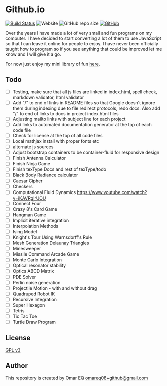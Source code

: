 # Github.io

[![Build Status](https://travis-ci.com/omareq/omareq.github.io.svg?branch=master)](https://app.travis-ci.com/github/omareq/omareq.github.io)
![Website](https://img.shields.io/website?url=https%3A%2F%2Fomareq.github.io)
![GitHub repo size](https://img.shields.io/github/repo-size/omareq/omareq.github.io)
[![GitHub](https://img.shields.io/github/license/omareq/omareq.github.io)](https://www.gnu.org/licenses/gpl-3.0.html)

Over the years I have made a lot of very small and fun programs on my computer.  I have decided to start converting a lot of them to use JavaScript so that I can leave it online for people to enjoy.  I have never been officially taught how to program so if you see anything that could be improved let me know and I will give it a go.

For now just enjoy my mini library of fun [here](https://omareq.github.io/).

## Todo

- [ ]   Testing, make sure that all js files are linked in index.html, spell check, markdown validator, html validator
- [ ]   Add "/" to end of links in README files so that Google doesn't ignore them during indexing due to file redirect protocols, redo docs.  Also add "/" to end of links to docs in project index.html files
- [ ]   Adjusting mailto links with subject line for each project
- [ ]   Add links to automated documentation generator at the top of each code file
- [ ]   Check for license at the top of all code files
- [ ]   Local mathjax install with proper fonts etc
- [ ]   alternate js sources
- [ ]   Adjust bootstrap containers to be container-fluid for responsive design
- [ ]	Finish Antenna Calculator
- [ ]	Finish Ninja Game
- [ ]   Finish texType Docs and rest of texType/todo
- [ ]   Black Body Radiance calculator
- [ ]   Caesar Cipher
- [ ]	Checkers
- [ ]   Computational Fluid Dynamics https://www.youtube.com/watch?v=iKAVRgIrUOU
- [ ]	Connect Four
- [ ]	Crazy 8's Card Game
- [ ]   Hangman Game
- [ ]   Implicit iterative integration
- [ ]   Interpolation Methods
- [ ]   Ising Model
- [ ]	Knight's Tour Using Warnsdorff's Rule
- [ ]	Mesh Generation Delaunay Triangles
- [ ]	Minesweeper
- [ ]   Missile Command Arcade Game
- [ ]   Monte Carlo Integration
- [ ]   Optical resonator stability
- [ ]   Optics ABCD Matrix
- [ ]	PDE Solver
- [ ]   Perlin noise generation
- [ ]   Projectile Motion - with and without drag
- [ ]   Quadruped Robot IK
- [ ]   Recursive Integration
- [ ]	Super Hexagon
- [ ]	Tetris
- [ ]	Tic Tac Toe
- [ ]	Turtle Draw Program

## License

[GPL v3](https://www.gnu.org/licenses/gpl-3.0.html)

## Author

This repository is created by Omar EQ [omareq08+github@gmail.com](mailto:omareq08+github@gmail.com)
